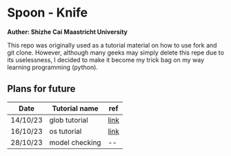 # Spoon - Knife
**Auther: Shizhe Cai**
**Maastricht University**

This repo was originally used as a tutorial material on how to use fork and git clone. However, although many geeks may simply delete this repe due to its uselessness, I decided to make it become my trick bag on my way learning programming (python).

## Plans for future
Date      | Tutorial name | ref
--------- | ---------     | ---------
14/10/23  | glob tutorial | [link](https://pynative.com/python-glob/#:~:text=Python%20glob.,UNIX%20shell%2Dstyle%20wildcards)
16/10/23  | os tutorial   | [link](https://www.geeksforgeeks.org/os-module-python-examples/)
28/10/23  | model checking| --
